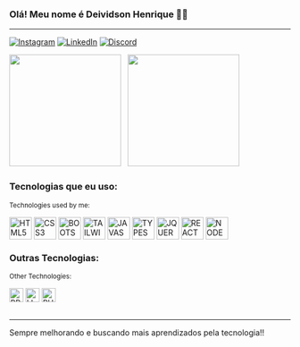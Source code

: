 ### Olá! Meu nome é Deividson Henrique 👋🏻
<hr>

[![Instagram](https://img.shields.io/badge/Instagram-%23E4405F.svg?style=for-the-badge&logo=Instagram&logoColor=white)](https://www.instagram.com/deividsonhenry_/)
[![LinkedIn](https://img.shields.io/badge/linkedin-%230077B5.svg?style=for-the-badge&logo=linkedin&logoColor=white)](https://www.linkedin.com/in/deividson-henrique-03654a16b/)
[![Discord](https://img.shields.io/badge/Discord-%235865F2.svg?style=for-the-badge&logo=discord&logoColor=white)](https://discord.com/channels/@deivid_henry)

<img height="200em" src="https://github-readme-stats.vercel.app/api?username=DeividsonHenrique&show_icons=true&theme=highcontrast"/> &nbsp; <img height="200em" src="https://github-readme-stats.vercel.app/api/top-langs/?username=DeividsonHenrique&layout=compact&theme=highcontrast"/>




### Tecnologias que eu uso:
<sup>Technologies used by me:</sup>
<div style="display: inline_block">
  <img align="center" height="40em" alt="HTML5" src="https://cdn.jsdelivr.net/gh/devicons/devicon@latest/icons/html5/html5-original.svg">
  <img align="center" height="40em" alt="CSS3" src="https://cdn.jsdelivr.net/gh/devicons/devicon@latest/icons/css3/css3-original.svg">
  <img align="center" height="40em" alt="BOOTSTRAP" src="https://cdn.jsdelivr.net/gh/devicons/devicon@latest/icons/bootstrap/bootstrap-original.svg">
  <img align="center" height="40em" alt="TAILWINDCSS" src="https://cdn.jsdelivr.net/gh/devicons/devicon@latest/icons/tailwindcss/tailwindcss-original.svg">
  <img align="center" height="40em" alt="JAVASCRIPT" src="https://cdn.jsdelivr.net/gh/devicons/devicon@latest/icons/javascript/javascript-original.svg">
  <img align="center" height="40em" alt="TYPESCRIPT" src="https://cdn.jsdelivr.net/gh/devicons/devicon@latest/icons/typescript/typescript-original.svg">
  <img align="center" height="40em" alt="JQUERY" src="https://cdn.jsdelivr.net/gh/devicons/devicon@latest/icons/jquery/jquery-original-wordmark.svg">
  <img align="center" height="40em" alt="REACT" src="https://cdn.jsdelivr.net/gh/devicons/devicon@latest/icons/react/react-original.svg">
  <img align="center" height="40em" alt="NODEJS" src="https://cdn.jsdelivr.net/gh/devicons/devicon@latest/icons/nodejs/nodejs-original-wordmark.svg">
</div>

### Outras Tecnologias:
<sup>Other Technologies:</sup>
<div style="display: inline_block">
  <img align="center" height="25em" alt="PREMIERE PRO" src="https://img.shields.io/badge/Adobe%20Premiere%20Pro-9999FF.svg?style=for-the-badge&logo=Adobe%20Premiere%20Pro&logoColor=white">
  <img align="center" height="25em" alt="LIGHTROOM" src="https://img.shields.io/badge/Adobe%20Lightroom-31A8FF.svg?style=for-the-badge&logo=Adobe%20Lightroom&logoColor=white">
  <img align="center" height="25em" alt="PHOTOSHOP" src="https://img.shields.io/badge/adobe%20photoshop-%2331A8FF.svg?style=for-the-badge&logo=adobe%20photoshop&logoColor=white">
</div>
<br>
<hr>
<p>Sempre melhorando e buscando mais aprendizados pela tecnologia!!</p>
